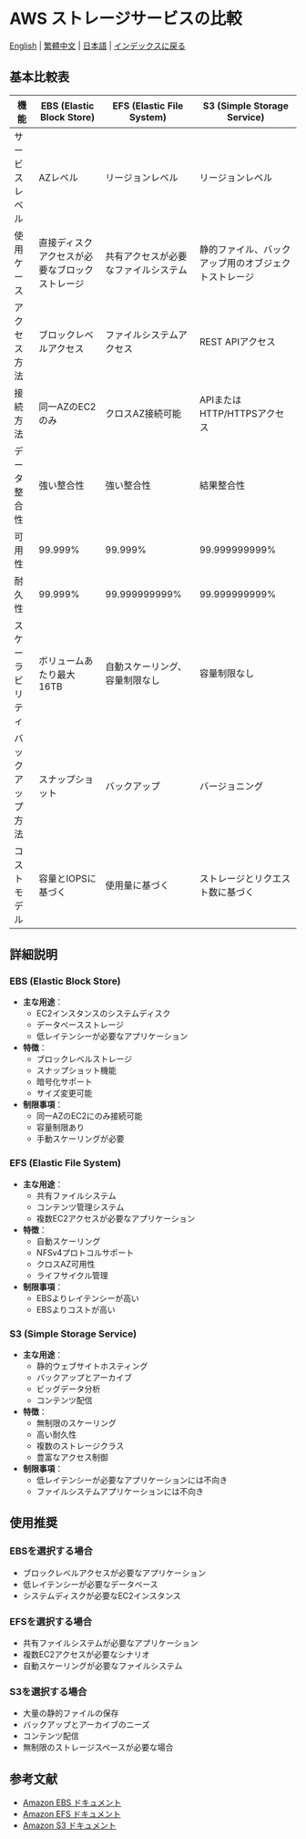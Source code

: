 # AWS ストレージサービスの比較

[English](../en/08_aws_ebs_efs_s3.md) | [繁體中文](../zh-tw/08_aws_ebs_efs_s3.md) | [日本語](./08_aws_ebs_efs_s3.md) | [インデックスに戻る](../README.md)

## 基本比較表

| 機能 | EBS (Elastic Block Store) | EFS (Elastic File System) | S3 (Simple Storage Service) |
|------|-------------------------|-------------------------|---------------------------|
| サービスレベル | AZレベル | リージョンレベル | リージョンレベル |
| 使用ケース | 直接ディスクアクセスが必要なブロックストレージ | 共有アクセスが必要なファイルシステム | 静的ファイル、バックアップ用のオブジェクトストレージ |
| アクセス方法 | ブロックレベルアクセス | ファイルシステムアクセス | REST APIアクセス |
| 接続方法 | 同一AZのEC2のみ | クロスAZ接続可能 | APIまたはHTTP/HTTPSアクセス |
| データ整合性 | 強い整合性 | 強い整合性 | 結果整合性 |
| 可用性 | 99.999% | 99.999% | 99.999999999% |
| 耐久性 | 99.999% | 99.999999999% | 99.999999999% |
| スケーラビリティ | ボリュームあたり最大16TB | 自動スケーリング、容量制限なし | 容量制限なし |
| バックアップ方法 | スナップショット | バックアップ | バージョニング |
| コストモデル | 容量とIOPSに基づく | 使用量に基づく | ストレージとリクエスト数に基づく |

## 詳細説明

### EBS (Elastic Block Store)
- **主な用途**：
  - EC2インスタンスのシステムディスク
  - データベースストレージ
  - 低レイテンシーが必要なアプリケーション
- **特徴**：
  - ブロックレベルストレージ
  - スナップショット機能
  - 暗号化サポート
  - サイズ変更可能
- **制限事項**：
  - 同一AZのEC2にのみ接続可能
  - 容量制限あり
  - 手動スケーリングが必要

### EFS (Elastic File System)
- **主な用途**：
  - 共有ファイルシステム
  - コンテンツ管理システム
  - 複数EC2アクセスが必要なアプリケーション
- **特徴**：
  - 自動スケーリング
  - NFSv4プロトコルサポート
  - クロスAZ可用性
  - ライフサイクル管理
- **制限事項**：
  - EBSよりレイテンシーが高い
  - EBSよりコストが高い

### S3 (Simple Storage Service)
- **主な用途**：
  - 静的ウェブサイトホスティング
  - バックアップとアーカイブ
  - ビッグデータ分析
  - コンテンツ配信
- **特徴**：
  - 無制限のスケーリング
  - 高い耐久性
  - 複数のストレージクラス
  - 豊富なアクセス制御
- **制限事項**：
  - 低レイテンシーが必要なアプリケーションには不向き
  - ファイルシステムアプリケーションには不向き

## 使用推奨

### EBSを選択する場合
- ブロックレベルアクセスが必要なアプリケーション
- 低レイテンシーが必要なデータベース
- システムディスクが必要なEC2インスタンス

### EFSを選択する場合
- 共有ファイルシステムが必要なアプリケーション
- 複数EC2アクセスが必要なシナリオ
- 自動スケーリングが必要なファイルシステム

### S3を選択する場合
- 大量の静的ファイルの保存
- バックアップとアーカイブのニーズ
- コンテンツ配信
- 無制限のストレージスペースが必要な場合

## 参考文献
- [Amazon EBS ドキュメント](https://docs.aws.amazon.com/ebs/)
- [Amazon EFS ドキュメント](https://docs.aws.amazon.com/efs/)
- [Amazon S3 ドキュメント](https://docs.aws.amazon.com/s3/) 
